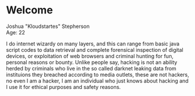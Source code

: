 # Welcome
Joshua "Kloudstartes" Stepherson<br>Age: 22

I do internet wizardy on many layers, and this can range from basic java script codes to data retrieval and complete forensical inspection of digital devices, or exploitation of web browsers and criminal hunting for fun, personal reasons or bounty. Unlike people say, hacking is not an ability herded by criminals who live in the so called darknet leaking data from instituions they breached according to media outlets, these are not hackers, no even I am a hacker, I am an individual who just knows about hacking and I use it for ethical purposes and safety reasons.
